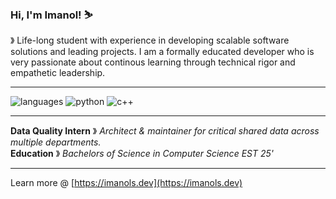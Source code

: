 ### Hi, I'm Imanol! ⛷️
&#12299; Life-long student with experience in developing scalable software solutions and leading projects. I am a formally educated developer who is very passionate about continous learning through technical rigor and empathetic leadership.

---

![languages](https://img.shields.io/static/v1?label=&message=languages:&color=111&style=flat-square)
![python](https://img.shields.io/static/v1?logo=python&label=&message=python&color=36465D&logoColor=AAA&style=flat-square&link=)
![c++](https://img.shields.io/static/v1?logo=cplusplus&label=&message=c%2B%2B&color=36465D&logoColor=AAA&style=flat-square&link=)

---

**Data Quality Intern** &#12299; _Architect & maintainer for critical shared data across multiple departments._
<br/>
**Education** &#12299; _Bachelors of Science in Computer Science EST 25'_

---

Learn more @ [https://imanols.dev](https://imanols.dev)
